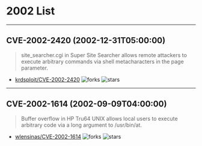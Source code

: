 # 2002 List

---
## CVE-2002-2420 (2002-12-31T05:00:00)
> site_searcher.cgi in Super Site Searcher allows remote attackers to execute arbitrary commands via shell metacharacters in the page parameter.
- [krdsploit/CVE-2002-2420](https://github.com/krdsploit/CVE-2002-2420)	<img alt="forks" src="https://img.shields.io/github/forks/krdsploit/CVE-2002-2420">	<img alt="stars" src="https://img.shields.io/github/stars/krdsploit/CVE-2002-2420">

---
## CVE-2002-1614 (2002-09-09T04:00:00)
> Buffer overflow in HP Tru64 UNIX allows local users to execute arbitrary code via a long argument to /usr/bin/at.
- [wlensinas/CVE-2002-1614](https://github.com/wlensinas/CVE-2002-1614)	<img alt="forks" src="https://img.shields.io/github/forks/wlensinas/CVE-2002-1614">	<img alt="stars" src="https://img.shields.io/github/stars/wlensinas/CVE-2002-1614">
